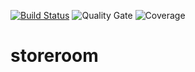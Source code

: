 [![Build Status](https://travis-ci.org/ismaelcabanas/storeroom.svg?branch=master)](https://travis-ci.org/ismaelcabanas/storeroom)
![Quality Gate](https://sonarcloud.io/api/project_badges/measure?project=storeroom%3Astoreroom-rest-api&metric=alert_status)
![Coverage](https://sonarcloud.io/api/project_badges/measure?project=storeroom%3Astoreroom-rest-api&metric=coverage)

# storeroom